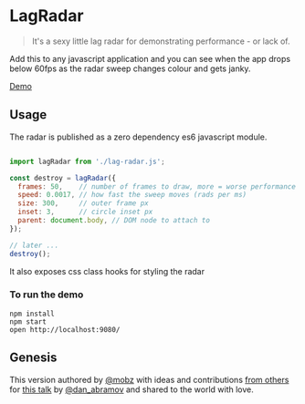 # LagRadar

> It's a sexy little lag radar for demonstrating performance - or lack of.

Add this to any javascript application and you can see when the app drops below
60fps as the radar sweep changes colour and gets janky.

[Demo](https://mobz.github.io/lag-radar/)

## Usage

The radar is published as a zero dependency es6 javascript module.

```javascript

import lagRadar from './lag-radar.js';

const destroy = lagRadar({
  frames: 50,    // number of frames to draw, more = worse performance
  speed: 0.0017, // how fast the sweep moves (rads per ms)
  size: 300,     // outer frame px
  inset: 3,      // circle inset px
  parent: document.body, // DOM node to attach to
});

// later ...
destroy();
```

It also exposes css class hooks for styling the radar

### To run the demo

```
npm install
npm start
open http://localhost:9080/
```

## Genesis

This version authored by [@mobz](https://twitter.com/mobz) with ideas and contributions [from others](https://twitter.com/dan_abramov/status/970028229271670784)
for [this talk](https://reactjs.org/blog/2018/03/01/sneak-peek-beyond-react-16.html)
by [@dan_abramov](https://twitter.com/dan_abramov) and shared to the world with love.

